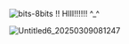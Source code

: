 ![bits-8bits](https://github.com/user-attachments/assets/523526ba-2c6d-4ecd-a355-283ab2dcb415)  !!  HIII!!!!!! ^_^

![Untitled6_20250309081247](https://github.com/user-attachments/assets/c6df2231-48d4-48f5-bb6d-bd563158c6fb)





